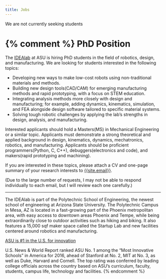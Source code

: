 ```yaml
---
title: Jobs
---
```


We are not currently seeking students

{% comment %}
PhD Position
============

The [IDEAlab](idealab.asu.edu) at ASU is hiring PhD students in the field of robotics, design, and manufacturing. We are looking for students interested in the following topics:

* Developing new ways to make low-cost robots using non-traditional materials and methods.
* Building new design tools(CAD/CAM) for emerging manufacturing methods and rapid prototyping, with a focus on STEM education.
* Integrating analysis methods more closely with design and manufacturing; for example, adding dynamics, kinematics, simulation, and FEA alongside design software tailored to specific material systems.
* Solving tough robotic challenges by applying the lab’s strengths in design, analysis, and manufacturing.

Interested applicants should hold a Masters(MS) in Mechanical Engineering or a similar topic. Applicants must demonstrate a strong theoretical and applied background in design, kinematics, dynamics, mechatronics, robotics, and manufacturing. Applicants should be proficient programmers(Python, C, C++), debuggers(electronics and code), and makers(rapid prototyping and machining).

If you are interested in these topics, please attach a CV and one-page summary of your research interests to [{{site.email}}](mailto:{{site.email}}).

(Due to the large number of requests, I may not be able to respond individually to each email, but I will review each one carefully.)

<hr>

The IDEAlab is part of the Polytechnic School of Engineering, the newest school of engineering at Arizona State University.  The Polytechnic Campus in Mesa, AZ is located in a fast-growing part of the Phoenix metropolitan area, with easy access to downtown areas Phoenix and Tempe, while being extraordinarily close to outdoor activities such as hiking and biking.  It also features a 15,000 sqf maker space called the Startup Lab and new facilities centered around robotics and manufacturing.

[ASU is #1 in the U.S. for innovation](https://asunow.asu.edu/content/asu-tops-us-news-world-report-list-most-innovative-schools)

U.S. News & World Report ranked ASU No. 1 among the “Most Innovative Schools” in America for 2016, ahead of Stanford at No. 2, MIT at No. 3, as well as Duke, Harvard and Cornell. The top rating was conferred by leading college officials across the country based on ASU’s curriculum, faculty, students, campus life, technology and facilities.
{% endcomment %}
